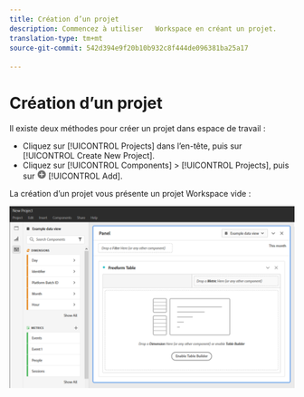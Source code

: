 ```yaml
---
title: Création d’un projet
description: Commencez à utiliser   Workspace en créant un projet.
translation-type: tm+mt
source-git-commit: 542d394e9f20b10b932c8f444de096381ba25a17

---
```



# Création d’un projet

Il existe deux méthodes pour créer un projet dans  espace de travail  :

* Cliquez sur [!UICONTROL Projects] dans l’en-tête, puis sur [!UICONTROL Create New Project].
* Cliquez sur [!UICONTROL Components] > [!UICONTROL Projects], puis sur ![Ajouter](../assets/add.png) [!UICONTROL Add].

La création d’un projet vous présente un projet Workspace vide :

![Projet vierge](../assets/blank-project.png)

<!-- This page serves as a placeholder for the 'Create project' modal that is currently in the old world. -->
